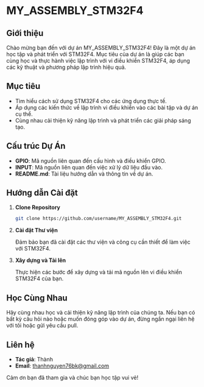 # MY_ASSEMBLY_STM32F4
 


## Giới thiệu

Chào mừng bạn đến với dự án MY_ASSEMBLY_STM32F4! Đây là một dự án học tập và phát triển với STM32F4. Mục tiêu của dự án là giúp các bạn cùng học và thực hành việc lập trình với vi điều khiển STM32F4, áp dụng các kỹ thuật và phương pháp lập trình hiệu quả.

## Mục tiêu

- Tìm hiểu cách sử dụng STM32F4 cho các ứng dụng thực tế.
- Áp dụng các kiến thức về lập trình vi điều khiển vào các bài tập và dự án cụ thể.
- Cùng nhau cải thiện kỹ năng lập trình và phát triển các giải pháp sáng tạo.

## Cấu trúc Dự Án

- **GPIO**: Mã nguồn liên quan đến cấu hình và điều khiển GPIO.
- **INPUT**: Mã nguồn liên quan đến việc xử lý dữ liệu đầu vào.
- **README.md**: Tài liệu hướng dẫn và thông tin về dự án.

## Hướng dẫn Cài đặt

1. **Clone Repository**

    ```bash
    git clone https://github.com/username/MY_ASSEMBLY_STM32F4.git
    ```

2. **Cài đặt Thư viện**

    Đảm bảo bạn đã cài đặt các thư viện và công cụ cần thiết để làm việc với STM32F4.

3. **Xây dựng và Tải lên**

    Thực hiện các bước để xây dựng và tải mã nguồn lên vi điều khiển STM32F4 của bạn.

## Học Cùng Nhau

Hãy cùng nhau học và cải thiện kỹ năng lập trình của chúng ta. Nếu bạn có bất kỳ câu hỏi nào hoặc muốn đóng góp vào dự án, đừng ngần ngại liên hệ với tôi hoặc gửi yêu cầu pull.

## Liên hệ

- **Tác giả**: Thành
- **Email**: thanhnguyen76bk@gmail.com

Cảm ơn bạn đã tham gia và chúc bạn học tập vui vẻ!

